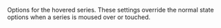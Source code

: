 Options for the hovered series. These settings override the normal
state options when a series is moused over or touched.